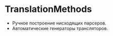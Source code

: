 # TranslationMethods

- Ручное построение нисходящих парсеров.
- Автоматические генераторы трансляторов.
